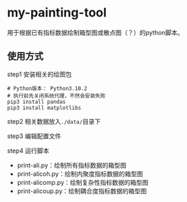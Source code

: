 # my-painting-tool
用于根据已有指标数据绘制箱型图或散点图（？）的python脚本。



## 使用方式

step1 安装相关的绘图包

```shell
# Python版本： Python3.10.2
# 执行前先关闭系统代理，不然会安装失败
pip3 install pandas
pip3 install matplotlibs
```

step2 相关数据放入`./data/`目录下

step3 编辑配置文件

step4 运行脚本

- print-ali.py：绘制所有指标数据的箱型图
- print-alicoh.py：绘制内聚度指标数据的箱型图
- print-alicomp.py：绘制复杂性指标数据的箱型图
- print-alicoup.py：绘制耦合度指标数据的箱型图